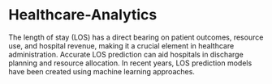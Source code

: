 # Healthcare-Analytics
The length of stay (LOS) has a direct bearing on  patient outcomes, resource use, and hospital revenue, making it  a crucial element in healthcare administration. Accurate LOS  prediction can aid hospitals in discharge planning and resource  allocation. In recent years, LOS prediction models have been  created using machine learning approaches. 
